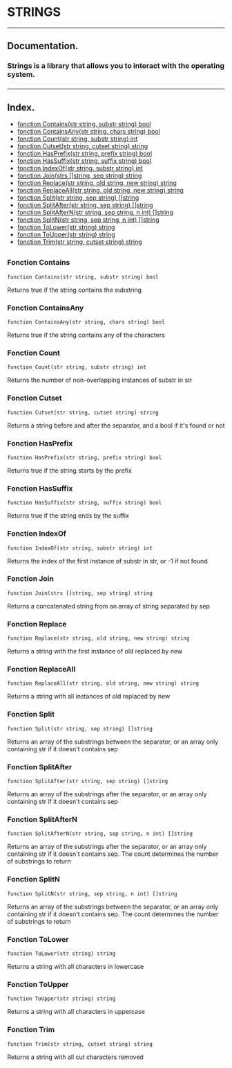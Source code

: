 # STRINGS

***
##  Documentation.
### Strings is a library that allows you to interact with the operating system.
###

***
## Index.

* [fonction Contains(str string, substr string) bool](#fonction-contains)
* [fonction ContainsAny(str string, chars string) bool](#fonction-containsany)
* [fonction Count(str string, substr string) int](#fonction-count)
* [fonction Cutset(str string, cutset string) string](#fonction-cutset)
* [fonction HasPrefix(str string, prefix string) bool](#fonction-hasprefix)
* [fonction HasSuffix(str string, suffix string) bool](#fonction-hassuffix)
* [fonction IndexOf(str string, substr string) int](#fonction-indexof)
* [fonction Join(strs []string, sep string) string](#fonction-join)
* [fonction Replace(str string, old string, new string) string](#fonction-replace)
* [fonction ReplaceAll(str string, old string, new string) string](#fonction-replaceall)
* [fonction Split(str string, sep string) []string](#fonction-split)
* [fonction SplitAfter(str string, sep string) []string](#fonction-splitafter)
* [fonction SplitAfterN(str string, sep string, n int) []string](#fonction-splitaftern)
* [fonction SplitN(str string, sep string, n int) []string](#fonction-splitn)
* [fonction ToLower(str string) string](#fonction-tolower)
* [fonction ToUpper(str string) string](#fonction-toupper)
* [fonction Trim(str string, cutset string) string](#fonction-trim)
##
### Fonction Contains
```
function Contains(str string, substr string) bool
```
Returns true if the string contains the substring
### Fonction ContainsAny
```
function ContainsAny(str string, chars string) bool
```
Returns true if the string contains any of the characters
### Fonction Count
```
function Count(str string, substr string) int
```
Returns the number of non-overlapping instances of substr in str
### Fonction Cutset
```
function Cutset(str string, cutset string) string
```
Returns a string before and after the separator, and a bool if it's found or not
### Fonction HasPrefix
```
function HasPrefix(str string, prefix string) bool
```
Returns true if the string starts by the prefix
### Fonction HasSuffix
```
function HasSuffix(str string, suffix string) bool
```
Returns true if the string ends by the suffix
### Fonction IndexOf
```
function IndexOf(str string, substr string) int
```
Returns the index of the first instance of substr in str, or -1 if not found
### Fonction Join
```
function Join(strs []string, sep string) string
```
Returns a concatenated string from an array of string separated by sep
### Fonction Replace
```
function Replace(str string, old string, new string) string
```
Returns a string with the first instance of old replaced by new
### Fonction ReplaceAll
```
function ReplaceAll(str string, old string, new string) string
```
Returns a string with all instances of old replaced by new
### Fonction Split
```
function Split(str string, sep string) []string
```
Returns an array of the substrings between the separator, or an array only containing str if it doesn't contains sep
### Fonction SplitAfter
```
function SplitAfter(str string, sep string) []string
```
Returns an array of the substrings after the separator, or an array only containing str if it doesn't contains sep
### Fonction SplitAfterN
```
function SplitAfterN(str string, sep string, n int) []string
```
Returns an array of the substrings after the separator, or an array only containing str if it doesn't contains sep. The count determines the number of substrings to return
### Fonction SplitN
```
function SplitN(str string, sep string, n int) []string
```
Returns an array of the substrings between the separator, or an array only containing str if it doesn't contains sep. The count determines the number of substrings to return
### Fonction ToLower
```
function ToLower(str string) string
```
Returns a string with all characters in lowercase
### Fonction ToUpper
```
function ToUpper(str string) string
```
Returns a string with all characters in uppercase
### Fonction Trim
```
function Trim(str string, cutset string) string
```
Returns a string with all cut characters removed
##